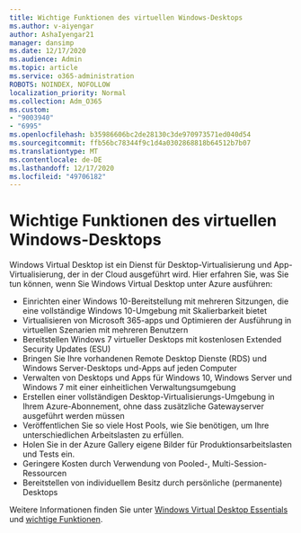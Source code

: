 ```yaml
---
title: Wichtige Funktionen des virtuellen Windows-Desktops
ms.author: v-aiyengar
author: AshaIyengar21
manager: dansimp
ms.date: 12/17/2020
ms.audience: Admin
ms.topic: article
ms.service: o365-administration
ROBOTS: NOINDEX, NOFOLLOW
localization_priority: Normal
ms.collection: Adm_O365
ms.custom:
- "9003940"
- "6995"
ms.openlocfilehash: b35986606bc2de28130c3de970973571ed040d54
ms.sourcegitcommit: ffb56bc78344f9c1d4a0302868818b64512b7b07
ms.translationtype: MT
ms.contentlocale: de-DE
ms.lasthandoff: 12/17/2020
ms.locfileid: "49706182"
---
```

# <a name="key-capabilities-of-windows-virtual-desktop"></a>Wichtige Funktionen des virtuellen Windows-Desktops

Windows Virtual Desktop ist ein Dienst für Desktop-Virtualisierung und App-Virtualisierung, der in der Cloud ausgeführt wird. Hier erfahren Sie, was Sie tun können, wenn Sie Windows Virtual Desktop unter Azure ausführen:

- Einrichten einer Windows 10-Bereitstellung mit mehreren Sitzungen, die eine vollständige Windows 10-Umgebung mit Skalierbarkeit bietet
- Virtualisieren von Microsoft 365-apps und Optimieren der Ausführung in virtuellen Szenarien mit mehreren Benutzern
- Bereitstellen Windows 7 virtueller Desktops mit kostenlosen Extended Security Updates (ESU)
- Bringen Sie Ihre vorhandenen Remote Desktop Dienste (RDS) und Windows Server-Desktops und-Apps auf jeden Computer
- Verwalten von Desktops und Apps für Windows 10, Windows Server und Windows 7 mit einer einheitlichen Verwaltungsumgebung
- Erstellen einer vollständigen Desktop-Virtualisierungs-Umgebung in Ihrem Azure-Abonnement, ohne dass zusätzliche Gatewayserver ausgeführt werden müssen
- Veröffentlichen Sie so viele Host Pools, wie Sie benötigen, um Ihre unterschiedlichen Arbeitslasten zu erfüllen.
- Holen Sie in der Azure Gallery eigene Bilder für Produktionsarbeitslasten und Tests ein.
- Geringere Kosten durch Verwendung von Pooled-, Multi-Session-Ressourcen
- Bereitstellen von individuellem Besitz durch persönliche (permanente) Desktops

Weitere Informationen finden Sie unter [Windows Virtual Desktop Essentials](https://go.microsoft.com/fwlink/?linkid=2127033) und [wichtige Funktionen](https://go.microsoft.com/fwlink/?linkid=2127033).

